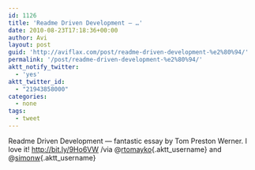 ```yaml
---
id: 1126
title: 'Readme Driven Development — …'
date: 2010-08-23T17:18:36+00:00
author: Avi
layout: post
guid: 'http://aviflax.com/post/readme-driven-development-%e2%80%94/'
permalink: '/post/readme-driven-development-%e2%80%94/'
aktt_notify_twitter:
  - 'yes'
aktt_twitter_id:
  - "21943858000"
categories:
  - none
tags:
  - tweet
---
```

Readme Driven Development — fantastic essay by Tom Preston Werner. I love it! <a href="http://bit.ly/9Ho6VW" rel="nofollow">http://bit.ly/9Ho6VW</a> /via @[rtomayko](http://twitter.com/rtomayko){.aktt_username} and @[simonw](http://twitter.com/simonw){.aktt_username}